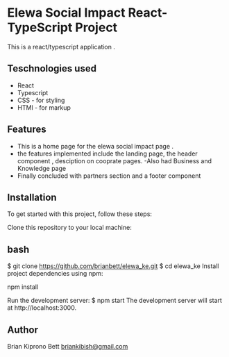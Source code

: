 # Elewa Social Impact React-TypeScript Project
This is a react/typescript application .

## Teschnologies used
- React
- Typescript
-  CSS - for styling
- HTMl - for markup



## Features

- This is a home page for the elewa social impact page .
- the features implemented include the landing  page, the header component , desciption on cooprate pages.
-Also had Business and Knowledge page 
- Finally concluded with partners section and a footer component

## Installation

To get started with this project, follow these steps:

Clone this repository to your local machine:

## bash
$ git clone https://github.com/brianbett/elewa_ke.git
$ cd elewa_ke
Install project dependencies using npm:

npm install

Run the development server:
$ npm start
The development server will start at http://localhost:3000.

## Author
Brian Kiprono Bett
briankibish@gmail.com

